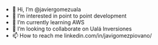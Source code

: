 - 👋 Hi, I’m @javiergomezuala
- 👀 I’m interested in point to point development
- 🌱 I’m currently learning AWS
- 💞️ I’m looking to collaborate on Ualá Inversiones
- 📫 How to reach me linkedin.com/in/javigomezpiovano/

<!---
javiergomezuala/javiergomezuala is a ✨ special ✨ repository because its `README.md` (this file) appears on your GitHub profile.
You can click the Preview link to take a look at your changes.
--->
